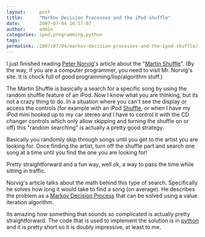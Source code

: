 ```yaml
---
layout:     post
title:      "Markov Decision Processes and the iPod shuffle"
date:       2007-07-04 16:57:07
author:     admin
categories: ipod,programming,python
tags:  
permalink: /2007/07/04/markov-decision-processes-and-the-ipod-shuffle/
---
```

I just finished reading [Peter Norvig](http://norvig.com)'s article about the "[Martin Shuffle](http://norvig.com/ipod.html)". (By the way, if you are a computer programmer, you need to visit Mr. Norvig's site. It is chock full of good programming/lisp/algorithm stuff.) 

The Martin Shuffle is basically a search for a specific song by using the random shuffle feature of an iPod. Now I know what you are thinking, but its not a crazy thing to do. In a situation where you can't see the display or access the controls (for example with an iPod [Shuffle](http://www.apple.com/ipodshuffle/), or when I have my iPod mini hooked up to my car stereo and I have to control it with the CD changer controls which only allow skipping and turning the shuffle on or off) this "random searching" is actually a pretty good strategy. 

Basically you randomly skip through songs until you get to the artist you are looking for. Once finding the artist, turn off the shuffle part and search one song at a time until you find the one you are looking for! 

Pretty straightforward and a fun way, well ok, a way to pass the time while sitting in traffic. 

Norvig's article talks about the math behind this type of search. Specifically he solves how long it would take to find a song (on average). He describes the problem as a [Markov Decision Process](http://en.wikipedia.org/wiki/Markov_decision_process) that can be solved using a value iteration algorithm. 

Its amazing how something that sounds so complicated is actually pretty straightforward. The code that is used to implement the solution is in [python](http://python.org) and it is pretty short so it is doubly impressive, at least to me.

